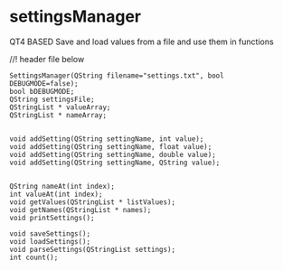 # settingsManager
QT4 BASED Save and load values from a file and use them in functions

//! header file below

    SettingsManager(QString filename="settings.txt", bool DEBUGMODE=false);
    bool bDEBUGMODE;
    QString settingsFile;
    QStringList * valueArray;
    QStringList * nameArray;


    void addSetting(QString settingName, int value);
    void addSetting(QString settingName, float value);
    void addSetting(QString settingName, double value);
    void addSetting(QString settingName, QString value);
    
    
    QString nameAt(int index);
    int valueAt(int index);
    void getValues(QStringList * listValues);
    void getNames(QStringList * names);
    void printSettings();

    void saveSettings();
    void loadSettings();
    void parseSettings(QStringList settings);
    int count();
